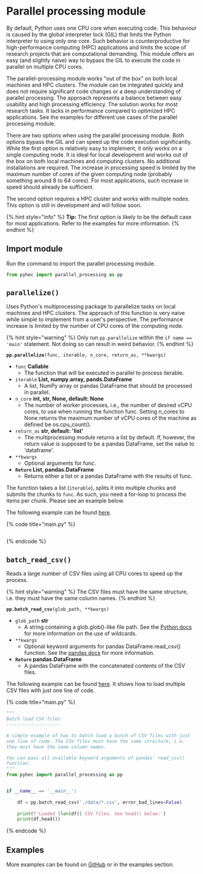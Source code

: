 # Parallel processing module

By default, Python uses one CPU core when executing code. This behaviour is caused by the global interpreter lock \(GIL\) that limits the Python interpreter to using only one core. Such behavior is counterproductive for high-performance computing \(HPC\) applications and limits the scope of research projects that are computational demanding. This module offers an easy \(and slightly naive\) way to bypass the GIL to execute the code in parallel on multiple CPU cores.

The parallel-processing module works "out of the box" on both local machines and HPC clusters. The module can be integrated quickly and does not require significant code changes or a deep understanding of parallel processing. The approach represents a balance between easy usability and high processing efficiency. The solution works for most research tasks. It lacks in performance compared to optimized HPC applications. See the examples for different use cases of the parallel processing module.

There are two options when using the parallel processing module. Both options bypass the GIL and can speed up the code execution significantly. While the first option is relatively easy to implement, it only works on a single computing node. It is ideal for local development and works out of the box on both local machines and computing clusters. No additional installations are required. The increase in processing speed is limited by the maximum number of cores of the given computing node \(probably something around 8 to 64 cores\). For most applications, such increase in speed should already be sufficient.

The second option requires a HPC cluster and works with multiple nodes. This option is still in development and will follow soon.

{% hint style="info" %}
**Tip:** The first option is likely to be the default case for most applications. Refer to the examples for more information.
{% endhint %}

## Import module

Run the command to import the parallel processing module.

```python
from pyhec import parallel_processing as pp
```

## `parallelize()`

Uses Python's multiprocessing package to parallelize tasks on local machines and HPC clusters. The approach of this function is very naive while simple to implement from a user's perspective. The performance increase is limited by the number of CPU cores of the computing node.

{% hint style="warning" %}
Only run `pp.parallelize` within the `if name == 'main'` statement. Not doing so can result in weird behavior.
{% endhint %}

**`pp.parallelize`**`(func, iterable, n_core, return_as, **kwargs)`

* `func` **Callable**
  * The function that will be executed in parallel to process iterable. 
* `iterable` **List, numpy.array, pands.DataFrame**
  * A list, NumPy array or pandas DataFrame that should be processed in parallel. 
* `n_core` **int, str, None, default: None**
  * The number of worker processes, i.e., the number of desired vCPU cores, to use when running the function func. Setting n\_cores to None returns the maximum number of vCPU cores of the machine as defined be os.cpu\_count\(\). 
* `return_as` **str, default: 'list'**
  * The multiprocessing module returns a list by default. If, however, the return value is supposed to be a pandas DataFrame, set the value to 'dataframe'. 
* `**kwargs`
  * Optional arguments for func. 
* **`Return` List, pandas.DataFrame**
  * Returns either a list or a pandas DataFrame with the results of func. 

The function takes a list \(`iterable`\), splits it into multiple chunks and submits the chunks to `func`. As such, you need a for-loop to process the items per chunk. Please see an example below.

The following example can be found [here](https://github.com/ferdinandb/pyHEC/blob/master/examples/parallel-processing/batch-load-csv-files.py).

{% code title="main.py" %}
```python

```
{% endcode %}

## `batch_read_csv()`

Reads a large number of CSV files using all CPU cores to speed up the process.

{% hint style="warning" %}
The CSV files must have the same structure, i.e. they must have the same column names.
{% endhint %}

**`pp.batch_read_csv`**`(glob_path, **kwargs)`

* `glob_path` **str**
  * A string containing a glob.glob\(\)-like file path. See the [Python docs](https://docs.python.org/3/library/glob.html#glob.glob) for more information on the use of wildcards. 
* `**kwargs` 
  * Optional keyword arguments for pandas DataFrame.read\_csv\(\) function. See the [pandas docs](https://pandas.pydata.org/pandas-docs/stable/reference/api/pandas.read_csv.html) for more information. 
* **`Return` pandas.DataFrame**
  * A pandas DataFrame with the concatenated contents of the CSV files. 

The following example can be found [here](https://github.com/ferdinandb/pyHEC/blob/master/examples/parallel-processing/batch-load-csv-files.py). It shows how to load multiple CSV files with just one line of code.

{% code title="main.py" %}
```python
"""
Batch load CSV files
--------------------

A simple example of how to batch load a bunch of CSV files with just 
one line of code. The CSV files must have the same structure, i.e. 
they must have the same column names.

You can pass all available keyword arguments of pandas' read_csv() 
function.
"""
from pyhec import parallel_processing as pp


if __name__ == '__main__':
    
    df = pp.batch_read_csv('./data/*.csv', error_bad_lines=False)
    
    print(f'Loaded {len(df)} CSV files. See head() below:')
    print(df.head())
```
{% endcode %}

## Examples

More examples can be found on [GitHub](https://github.com/ferdinandb/pyHEC/tree/master/examples/parallel-processing) or in the examples section.

